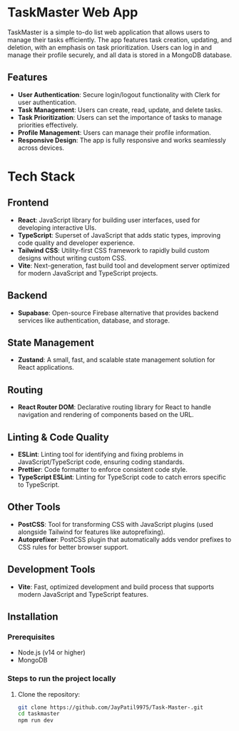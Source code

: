 # TaskMaster Web App

TaskMaster is a simple to-do list web application that allows users to manage their tasks efficiently. The app features task creation, updating, and deletion, with an emphasis on task prioritization. Users can log in and manage their profile securely, and all data is stored in a MongoDB database.

## Features

- **User Authentication**: Secure login/logout functionality with Clerk for user authentication.
- **Task Management**: Users can create, read, update, and delete tasks.
- **Task Prioritization**: Users can set the importance of tasks to manage priorities effectively.
- **Profile Management**: Users can manage their profile information.
- **Responsive Design**: The app is fully responsive and works seamlessly across devices.

# Tech Stack

## Frontend
- **React**: JavaScript library for building user interfaces, used for developing interactive UIs.
- **TypeScript**: Superset of JavaScript that adds static types, improving code quality and developer experience.
- **Tailwind CSS**: Utility-first CSS framework to rapidly build custom designs without writing custom CSS.
- **Vite**: Next-generation, fast build tool and development server optimized for modern JavaScript and TypeScript projects.

## Backend
- **Supabase**: Open-source Firebase alternative that provides backend services like authentication, database, and storage.

## State Management
- **Zustand**: A small, fast, and scalable state management solution for React applications.

## Routing
- **React Router DOM**: Declarative routing library for React to handle navigation and rendering of components based on the URL.

## Linting & Code Quality
- **ESLint**: Linting tool for identifying and fixing problems in JavaScript/TypeScript code, ensuring coding standards.
- **Prettier**: Code formatter to enforce consistent code style.
- **TypeScript ESLint**: Linting for TypeScript code to catch errors specific to TypeScript.

## Other Tools
- **PostCSS**: Tool for transforming CSS with JavaScript plugins (used alongside Tailwind for features like autoprefixing).
- **Autoprefixer**: PostCSS plugin that automatically adds vendor prefixes to CSS rules for better browser support.

## Development Tools
- **Vite**: Fast, optimized development and build process that supports modern JavaScript and TypeScript features.


## Installation

### Prerequisites

- Node.js (v14 or higher)
- MongoDB

### Steps to run the project locally

1. Clone the repository:

   ```bash
   git clone https://github.com/JayPatil9975/Task-Master-.git
   cd taskmaster
   npm run dev
